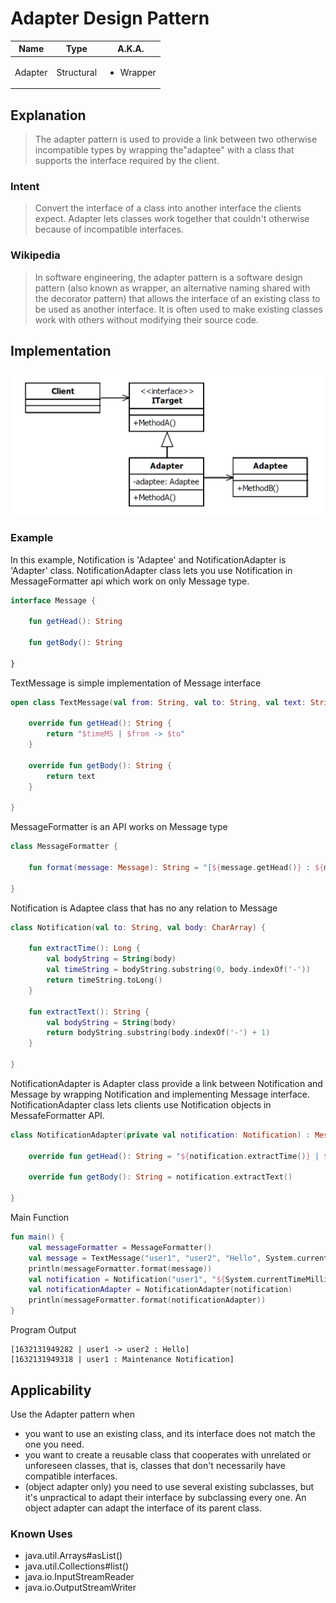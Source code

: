 # Adapter Design Pattern

|Name|Type|A.K.A.|
|---|---|---|
|Adapter|Structural|<ul><li>Wrapper</li></ul>|

## Explanation

> The adapter pattern is used to provide a link between two otherwise incompatible types by wrapping the"adaptee" with a
> class that supports the interface required by the client.

### Intent
> Convert the interface of a class into another interface the clients expect. Adapter lets classes work together that
> couldn't otherwise because of incompatible interfaces.

### Wikipedia
> In software engineering, the adapter pattern is a software design pattern (also known as wrapper, an alternative naming
> shared with the decorator pattern) that allows the interface of an existing class to be used as another interface. It is
> often used to make existing classes work with others without modifying their source code.

## Implementation

<img src="./src/main/resources/adapter-uml.png" width="750">

### Example

In this example, Notification is 'Adaptee' and NotificationAdapter is 'Adapter' class. NotificationAdapter class lets
you use Notification in MessageFormatter api which work on only Message type.

```kotlin
interface Message {

    fun getHead(): String

    fun getBody(): String

}
```

TextMessage is simple implementation of Message interface

```kotlin
open class TextMessage(val from: String, val to: String, val text: String, val timeMS: Long) : Message {

    override fun getHead(): String {
        return "$timeMS | $from -> $to"
    }

    override fun getBody(): String {
        return text
    }

}
```

MessageFormatter is an API works on Message type

```kotlin
class MessageFormatter {

    fun format(message: Message): String = "[${message.getHead()} : ${message.getBody()}]";

}
```

Notification is Adaptee class that has no any relation to Message

```kotlin
class Notification(val to: String, val body: CharArray) {

    fun extractTime(): Long {
        val bodyString = String(body)
        val timeString = bodyString.substring(0, body.indexOf('-'))
        return timeString.toLong()
    }

    fun extractText(): String {
        val bodyString = String(body)
        return bodyString.substring(body.indexOf('-') + 1)
    }

}
```

NotificationAdapter is Adapter class provide a link between Notification and Message by wrapping Notification and
implementing Message interface. NotificationAdapter class lets clients use Notification objects in MessafeFormatter API.

```kotlin
class NotificationAdapter(private val notification: Notification) : Message {

    override fun getHead(): String = "${notification.extractTime()} | ${notification.to}"

    override fun getBody(): String = notification.extractText()

}
```

Main Function

```kotlin
fun main() {
    val messageFormatter = MessageFormatter()
    val message = TextMessage("user1", "user2", "Hello", System.currentTimeMillis())
    println(messageFormatter.format(message))
    val notification = Notification("user1", "${System.currentTimeMillis()}-Maintenance Notification".toCharArray())
    val notificationAdapter = NotificationAdapter(notification)
    println(messageFormatter.format(notificationAdapter))
}
```

Program Output

```
[1632131949282 | user1 -> user2 : Hello]
[1632131949318 | user1 : Maintenance Notification]
```

## Applicability

Use the Adapter pattern when

* you want to use an existing class, and its interface does not match the one you need.
* you want to create a reusable class that cooperates with unrelated or unforeseen classes, that is, classes that don't
  necessarily have compatible interfaces.
* (object adapter only) you need to use several existing subclasses, but it's unpractical to adapt their interface by
  subclassing every one. An object adapter can adapt the interface of its parent class.

### Known Uses

- java.util.Arrays#asList()
- java.util.Collections#list()
- java.io.InputStreamReader
- java.io.OutputStreamWriter
